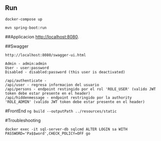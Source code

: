 
## Run
`docker-compose up`

`mvn spring-boot:run`

##Applicacion 
[http://localhost:8080](http://localhost:8080).

##Swagger 

`http://localhost:8080/swagger-ui.html`

```
Admin - admin:admin
User - user:password
Disabled - disabled:password (this user is deactivated)
```

```
/api/authenticate - 
/api/user - regresa informacion del usuario
/api/persons - endpoint restingido por el rol 'ROLE_USER' (valido JWT token debe estar presente en el header)
/api/hiddenmessage - endpoint restringido por la authority 'ROLE_ADMIN' (valido JWT token debe estar presente en el header)
```

#FrontEnd
`ng build --outputPath ../resources/static`

#Troubleshooting

`docker exec -it sql-server-db sqlcmd
ALTER LOGIN sa WITH PASSWORD='Pa$$word',CHECK_POLICY=OFF
go`